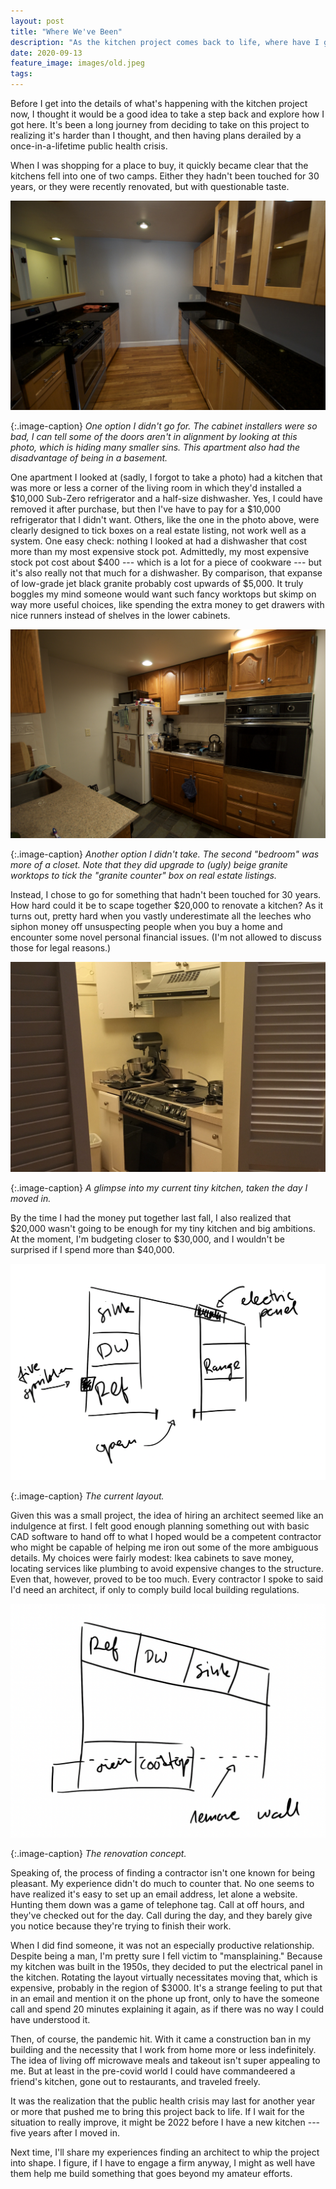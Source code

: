 ```yaml
---
layout: post
title: "Where We've Been"
description: "As the kitchen project comes back to life, where have I got to so far?"
date: 2020-09-13
feature_image: images/old.jpeg
tags: 
---
```


Before I get into the details of what's happening with the kitchen project now, I thought it would be a good idea to take a step back and explore how I got here. It's been a long journey from deciding to take on this project to realizing it's harder than I thought, and then having plans derailed by a once-in-a-lifetime public health crisis.

<!--more-->

When I was shopping for a place to buy, it quickly became clear that the kitchens fell into one of two camps. Either they hadn't been touched for 30 years, or they were recently renovated, but with questionable taste.

![Questionable kitchen](images/shopping.jpeg)

{:.image-caption}
*One option I didn't go for. The cabinet installers were so bad, I can tell some of the doors aren't in alignment by looking at this photo, which is hiding many smaller sins. This apartment also had the disadvantage of being in a basement.*

One apartment I looked at (sadly, I forgot to take a photo) had a kitchen that was more or less a corner of the living room in which they'd installed a $10,000 Sub-Zero refrigerator and a half-size dishwasher. Yes, I could have removed it after purchase, but then I've have to pay for a $10,000 refrigerator that I didn't want. Others, like the one in the photo above, were clearly designed to tick boxes on a real estate listing, not work well as a system. One easy check: nothing I looked at had a dishwasher that cost more than my most expensive stock pot. Admittedly, my most expensive stock pot cost about $400 --- which is a lot for a piece of cookware --- but it's also really not that much for a dishwasher. By comparison, that expanse of low-grade jet black granite probably cost upwards of $5,000. It truly boggles my mind someone would want such fancy worktops but skimp on way more useful choices, like spending the extra money to get drawers with nice runners instead of shelves in the lower cabinets.

![Questionable kitchen](images/shopping2.jpeg)

{:.image-caption}
*Another option I didn't take. The second "bedroom" was more of a closet. Note that they did upgrade to (ugly) beige granite worktops to tick the "granite counter" box on real estate listings.*

Instead, I chose to go for something that hadn't been touched for 30 years. How hard could it be to scape together $20,000 to renovate a kitchen? As it turns out, pretty hard when you vastly underestimate all the leeches who siphon money off unsuspecting people when you buy a home and encounter some novel personal financial issues. (I'm not allowed to discuss those for legal reasons.)

![Kitchen](images/current.jpeg)

{:.image-caption}
*A glimpse into my current tiny kitchen, taken the day I moved in.*

By the time I had the money put together last fall, I also realized that $20,000 wasn't going to be enough for my tiny kitchen and big ambitions. At the moment, I'm budgeting closer to $30,000, and I wouldn't be surprised if I spend more than $40,000.

![Sketch](images/sketch.png)

{:.image-caption}
*The current layout.*

Given this was a small project, the idea of hiring an architect seemed like an indulgence at first. I felt good enough planning something out with basic CAD software to hand off to what I hoped would be a competent contractor who might be capable of helping me iron out some of the more ambiguous details. My choices were fairly modest: Ikea cabinets to save money, locating services like plumbing to avoid expensive changes to the structure. Even that, however, proved to be too much. Every contractor I spoke to said I'd need an architect, if only to comply build local building regulations.

![Sketch](images/sketch2.png)

{:.image-caption}
*The renovation concept.*

Speaking of, the process of finding a contractor isn't one known for being pleasant. My experience didn't do much to counter that. No one seems to have realized it's easy to set up an email address, let alone a website. Hunting them down was a game of telephone tag. Call at off hours, and they've checked out for the day. Call during the day, and they barely give you notice because they're trying to finish their work.

When I did find someone, it was not an especially productive relationship. Despite being a man, I'm pretty sure I fell victim to "mansplaining." Because my kitchen was built in the 1950s, they decided to put the electrical panel in the kitchen. Rotating the layout virtually necessitates moving that, which is expensive, probably in the region of $3000. It's a strange feeling to put that in an email and mention it on the phone up front, only to have the someone call and spend 20 minutes explaining it again, as if there was no way I could have understood it.

Then, of course, the pandemic hit. With it came a construction ban in my building and the necessity that I work from home more or less indefinitely. The idea of living off microwave meals and takeout isn't super appealing to me. But at least in the pre-covid world I could have commandeered a friend's kitchen, gone out to restaurants, and traveled freely.

It was the realization that the public health crisis may last for another year or more that pushed me to bring this project back to life. If I wait for the situation to really improve, it might be 2022 before I have a new kitchen --- five years after I moved in.

Next time, I'll share my experiences finding an architect to whip the project into shape. I figure, if I have to engage a firm anyway, I might as well have them help me build something that goes beyond my amateur efforts.






